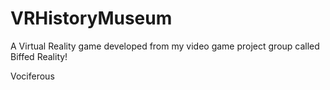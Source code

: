 # VRHistoryMuseum
A Virtual Reality game developed from my video game project group called Biffed Reality!

Vociferous
